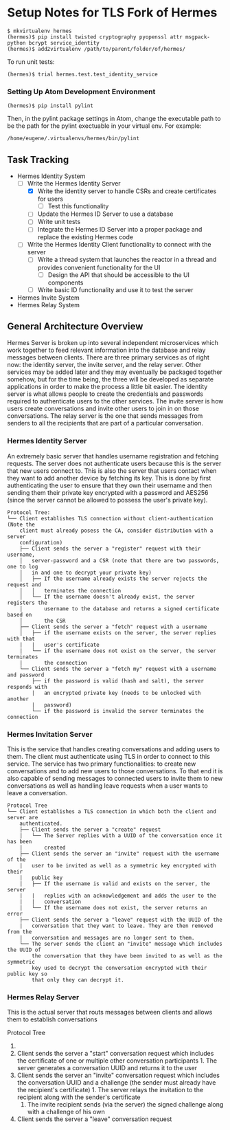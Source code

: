 # Setup Notes for TLS Fork of Hermes

```
$ mkvirtualenv hermes
(hermes)$ pip install twisted cryptography pyopenssl attr msgpack-python bcrypt service_identity
(hermes)$ add2virtualenv /path/to/parent/folder/of/hermes/
```

To run unit tests:

```
(hermes)$ trial hermes.test.test_identity_service
```

### Setting Up Atom Development Environment

```
(hermes)$ pip install pylint
```

Then, in the pylint package settings in Atom, change the executable path to be the path for the pylint exectuable in your virtual env. For example:

```
/home/eugene/.virtualenvs/hermes/bin/pylint
```

## Task Tracking

+ Hermes Identity System
  + [ ] Write the Hermes Identity Server
    + [x] Write the identity server to handle CSRs and create certificates for users
      + [ ] Test this functionality
    + [ ] Update the Hermes ID Server to use a database
    + [ ] Write unit tests
    + [ ] Integrate the Hermes ID Server into a proper package and replace the existing Hermes code
  + [ ] Write the Hermes Identity Client functionality to connect with the server
    + [ ] Write a thread system that launches the reactor in a thread and provides convenient functionality for the UI
      + [ ] Design the API that should be accessible to the UI components
    + [ ] Write basic ID functionality and use it to test the server
+ Hermes Invite System
+ Hermes Relay System

## General Architecture Overview

Hermes Server is broken up into several independent microservices which work together to feed relevant information into the database and relay messages between clients. There are three primary services as of right now: the identity server, the invite server, and the relay server. Other services may be added later and they may eventually be packaged together somehow, but for the time being, the three will be developed as separate applications in order to make the process a little bit easier. The identity server is what allows people to create the credentials and passwords required to authenticate users to the other services. The invite server is how users create conversations and invite other users to join in on those conversations. The relay server is the one that sends messages from senders to all the recipients that are part of a particular conversation.

### Hermes Identity Server

An extremely basic server that handles username registration and fetching requests. The server does not authenticate users because this is the server that new users connect to. This is also the server that users contact when they want to add another device by fetching its key. This is done by first authenticating the user to ensure that they own their username and then sending them their private key encrypted with a password and AES256 (since the server cannot be allowed to possess the user's private key).

```
Protocol Tree:
└── Client establishes TLS connection without client-authentication (Note the
    client must already posess the CA, consider distribution with a server
    configuration)
    ├── Client sends the server a "register" request with their username,
    │   server-password and a CSR (note that there are two passwords, one to log
    │   in and one to decrypt your private key)
    │   ├── If the username already exists the server rejects the request and
    │   │   terminates the connection
    │   └── If the username doesn't already exist, the server registers the
    │       username to the database and returns a signed certificate based on
    │       the CSR
    ├── Client sends the server a "fetch" request with a username
    │   ├── if the username exists on the server, the server replies with that
    |   |   user's certificate
    |   └── if the username does not exist on the server, the server terminates
    |       the connection
    └── Client sends the server a "fetch my" request with a username and password
        ├── if the password is valid (hash and salt), the server responds with
        |   an encrypted private key (needs to be unlocked with another
        |   password)
        └── if the password is invalid the server terminates the connection
```

### Hermes Invitation Server

This is the service that handles creating conversations and adding users to them. The client must authenticate using TLS in order to connect to this service. The service has two primary functionalities: to create new conversations and to add new users to those conversations. To that end it is also capable of sending messages to connected users to invite them to new conversations as well as handling leave requests when a user wants to leave a conversation.

```
Protocol Tree
└── Client establishes a TLS connection in which both the client and server are
    authenticated.
    ├── Client sends the server a "create" request
    |   └── The Server replies with a UUID of the conversation once it has been
    |       created
    ├── Client sends the server an "invite" request with the username of the
    |   user to be invited as well as a symmetric key encrypted with their
    |   public key
    |   ├── If the username is valid and exists on the server, the server
    |   |   replies with an acknowledgement and adds the user to the
    |   |   conversation
    |   └── If the username does not exist, the server returns an error
    ├── Client sends the server a "leave" request with the UUID of the
    |   conversation that they want to leave. They are then removed from the
    |   conversation and messages are no longer sent to them.
    └── The server sends the client an "invite" message which includes the UUID of
        the conversation that they have been invited to as well as the symmetric
        key used to decrypt the conversation encrypted with their public key so
        that only they can decrypt it.
```

### Hermes Relay Server

This is the actual server that routs messages between clients and allows them to establish conversations

Protocol Tree

1.
  1. Client sends the server a "start" conversation request which includes the certificate of one or multiple other conversation participants
    1. The server generates a conversation UUID and returns it to the user
  2. Client sends the server an "invite" conversation request which includes the conversation UUID and a challenge (the sender must already have the recipient's certificate)
    1. The server relays the invitation to the recipient along with the sender's certificate
      1. The invite recipient sends (via the server) the signed challenge along with a challenge of his own
  3. Client sends the server a "leave" conversation request
